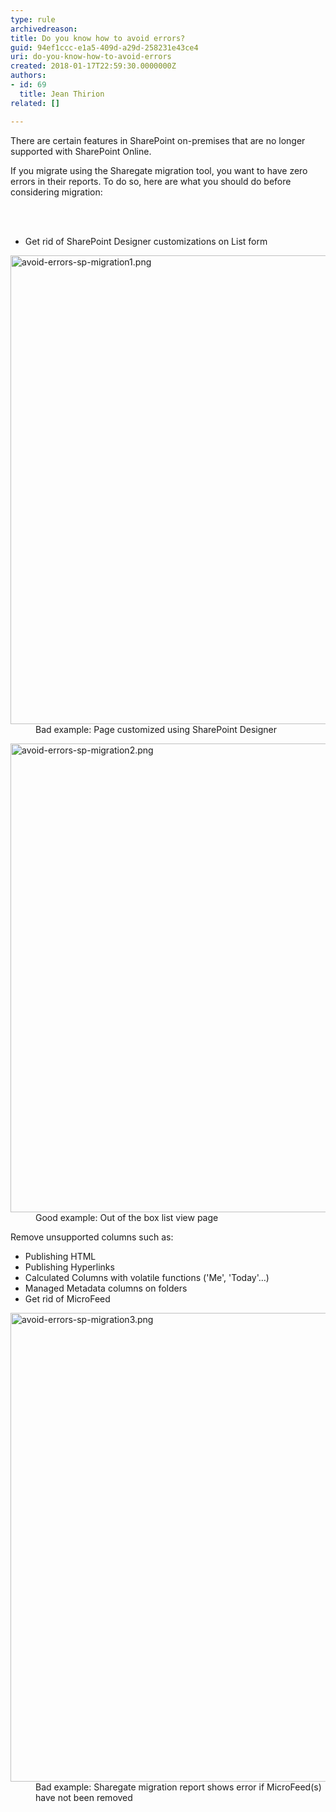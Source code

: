 ```yaml
---
type: rule
archivedreason: 
title: Do you know how to avoid errors?
guid: 94ef1ccc-e1a5-409d-a29d-258231e43ce4
uri: do-you-know-how-to-avoid-errors
created: 2018-01-17T22:59:30.0000000Z
authors:
- id: 69
  title: Jean Thirion
related: []

---
```



<p>There are certain features in SharePoint on-premises that are no longer supported with SharePoint Online.&#160;</p><p>If you migrate using the Sharegate migration tool, you want to have zero errors in their reports. To do so, here are what you should do before considering migration&#58;&#160;<br></p>
<br><excerpt class='endintro'></excerpt><br>
<ul><li>Get rid of SharePoint Designer customizations on List form<br></li></ul><dl class="badImage"><dt><img src="/PublishingImages/avoid-errors-sp-migration1.png" alt="avoid-errors-sp-migration1.png" style="width&#58;750px;" /></dt><dd>Bad example&#58; Page customized using SharePoint Designer</dd></dl><dl class="goodImage"><dt><img src="/PublishingImages/avoid-errors-sp-migration2.png" alt="avoid-errors-sp-migration2.png" style="width&#58;750px;" />
 </dt><dd>Good example&#58; Out of the box list view page</dd></dl><p>Remove unsupported columns such as&#58;</p><ul><li>Publishing HTML</li><li>Publishing Hyperlinks</li><li>Calculated Columns with volatile functions ('Me', 'Today'…)</li><li>Managed Metadata columns on folders</li><li>Get rid of MicroFeed<br></li></ul><dl class="badImage"><dt><img src="/PublishingImages/avoid-errors-sp-migration3.png" alt="avoid-errors-sp-migration3.png" style="width&#58;750px;" />
   </dt><dd>Bad example&#58; Sharegate migration report shows error if MicroFeed(s) have not been removed​<br></dd></dl>



